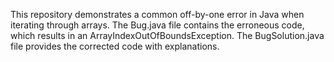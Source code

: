 This repository demonstrates a common off-by-one error in Java when iterating through arrays. The Bug.java file contains the erroneous code, which results in an ArrayIndexOutOfBoundsException. The BugSolution.java file provides the corrected code with explanations.
